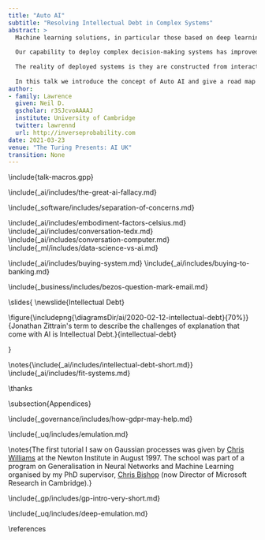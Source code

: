 ```yaml
---
title: "Auto AI"
subtitle: "Resolving Intellectual Debt in Complex Systems"
abstract: >
  Machine learning solutions, in particular those based on deep learning methods, form an underpinning of the current revolution in “artificial intelligence” that has dominated popular press headlines and is having a significant influence on the wider tech agenda. 
  
  Our capability to deploy complex decision-making systems has improved, but our ability to explain them has reduced. This phenomenon is known as intellectual debt.
  
  The reality of deployed systems is they are constructed from interacting components of individual models. While a lot of focus has been on the explainability and reliability of an individual model, the real challenge is explainability and reliability of the entire system. 
    
  In this talk we introduce the concept of Auto AI and give a road map to achieving fair, explainable and transparent AI systems. 
author:
- family: Lawrence
  given: Neil D.
  gscholar: r3SJcvoAAAAJ
  institute: University of Cambridge
  twitter: lawrennd
  url: http://inverseprobability.com
date: 2021-03-23
venue: "The Turing Presents: AI UK"
transition: None
---
```


\include{talk-macros.gpp}

\include{_ai/includes/the-great-ai-fallacy.md}

\include{_software/includes/separation-of-concerns.md}

\include{_ai/includes/embodiment-factors-celsius.md}
\include{_ai/includes/conversation-tedx.md}
\include{_ai/includes/conversation-computer.md}
\include{_ml/includes/data-science-vs-ai.md}

\include{_ai/includes/buying-system.md}
\include{_ai/includes/buying-to-banking.md}

\include{_business/includes/bezos-question-mark-email.md}

\slides{
\newslide{Intellectual Debt}

\figure{\includepng{\diagramsDir/ai/2020-02-12-intellectual-debt}{70%}}{Jonathan Zittrain's term to describe the challenges of explanation that come with AI is Intellectual Debt.}{intellectual-debt}

}

\notes{\include{_ai/includes/intellectual-debt-short.md}}
\include{_ai/includes/fit-systems.md}


\thanks




\subsection{Appendices}

\include{_governance/includes/how-gdpr-may-help.md}


\include{_uq/includes/emulation.md}

\notes{The first tutorial I saw on Gaussian processes was given by [Chris Williams](https://homepages.inf.ed.ac.uk/ckiw/) at the Newton Institute in August 1997. The school was part of a program on Generalisation in Neural Networks and Machine Learning organised by my PhD supervisor, [Chris Bishop](https://www.microsoft.com/en-us/research/people/cmbishop/) (now Director of Microsoft Research in Cambridge).}

\include{_gp/includes/gp-intro-very-short.md}

\include{_uq/includes/deep-emulation.md}

\references




